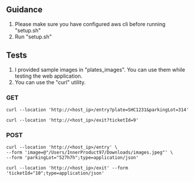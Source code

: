 ## Guidance
1. Please make sure you have configured aws cli before running "setup.sh"
2. Run "setup.sh"

## Tests
1. I provided sample images in "plates_images". You can use them while testing the web application.
2. You can use the "curl" utility.
### GET
```
curl --location 'http://<host_ip>/entry?plate=SHC1231&parkingLot=314'
```
```
curl --location 'http://<host_ip>/exit?ticketId=9'
```
### POST
```
curl --location 'http://<host_ip>/entry' \
--form 'image=@"/Users/InnerProduct97/Downloads/images.jpeg"' \
--form 'parkingLot="527h7h";type=application/json'
```
```
curl --location 'http://<host_ip>/exit' --form 'ticketId="10";type=application/json'
```
